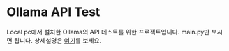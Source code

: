 # Ollama API Test

Local pc에서 설치한 Ollama의 API 테스트를 위한 프로젝트입니다.
main.py만 보시면 됩니다.
상세설명은 [여기](https://blog.naver.com/paleolithic-wolf/223899924325)를 보세요.